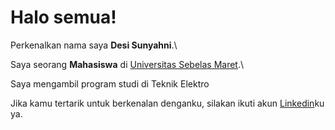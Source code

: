 # Halo semua! 

Perkenalkan nama saya **Desi Sunyahni**.\

Saya seorang **Mahasiswa** di [Universitas Sebelas Maret](https://r.search.yahoo.com/_ylt=Awr9ImmNqQhiSy0AitNXNyoA;_ylu=Y29sbwNncTEEcG9zAzEEdnRpZAMEc2VjA3Ny/RV=2/RE=1644763661/RO=10/RU=https%3a%2f%2funs.ac.id%2fen%2f/RK=2/RS=nbjgia6E4dFJjLxj.j3_i.cKLww-).\

Saya mengambil program studi di Teknik Elektro

Jika kamu tertarik untuk berkenalan denganku, silakan ikuti akun [Linkedin](https://www.linkedin.com/in/desi-sunyahni/)ku ya.
